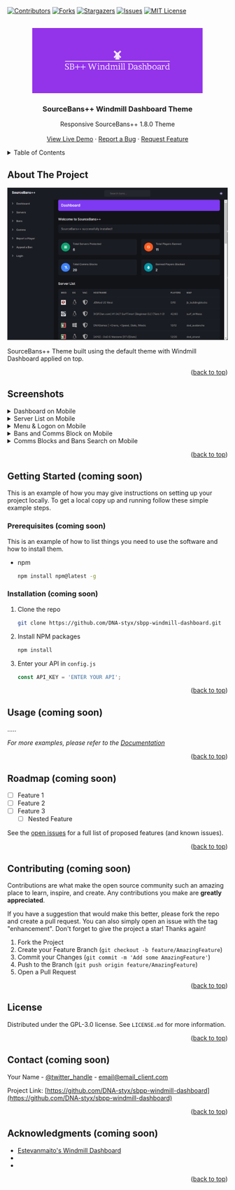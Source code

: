 <!-- Improved compatibility of back to top link: See: https://github.com/othneildrew/Best-README-Template/pull/73 -->
<a id="readme-top"></a>
<!--
*** Thanks for checking out the Best-README-Template. If you have a suggestion
*** that would make this better, please fork the repo and create a pull request
*** or simply open an issue with the tag "enhancement".
*** Don't forget to give the project a star!
*** Thanks again! Now go create something AMAZING! :D
-->



<!-- PROJECT SHIELDS -->
<!--
*** I'm using markdown "reference style" links for readability.
*** Reference links are enclosed in brackets [ ] instead of parentheses ( ).
*** See the bottom of this document for the declaration of the reference variables
*** for contributors-url, forks-url, etc. This is an optional, concise syntax you may use.
*** https://www.markdownguide.org/basic-syntax/#reference-style-links
-->
[![Contributors][contributors-shield]][contributors-url]
[![Forks][forks-shield]][forks-url]
[![Stargazers][stars-shield]][stars-url]
[![Issues][issues-shield]][issues-url]
[![MIT License][license-shield]][license-url]



<!-- PROJECT LOGO -->
<br/>
<div align="center">
  <a href="https://github.com/DNA-styx/sbpp-windmill-dashboard">
    <img src="https://raw.githubusercontent.com/DNA-styx/SBPP-Windmill-Dashboard/main/assets/sbpp-windmill-dashboard-logo.png" alt="Sourcebans++ Windmill Dashboard Theme Logo" width="390" height="149">
  </a>

<h3 align="center">SourceBans++ Windmill Dashboard Theme</h3>

  <p align="center">
    Responsive SourceBans++ 1.8.0 Theme
    <br />
    <br />
    <a href="https://sourcebans.dnagames.site/">View Live Demo</a>
    ·
    <a href="https://github.com/DNA-styx/sbpp-windmill-dashboard/issues/new?labels=bug">Report a Bug</a>
    ·
    <a href="https://github.com/DNA-styx/sbpp-windmill-dashboard/issues/new?labels=enhancement">Request Feature</a>
  </p>
</div>



<!-- TABLE OF CONTENTS -->
<details>
  <summary>Table of Contents</summary>
  <ol>
    <li>
      <a href="#about-the-project">About The Project</a>
      <ul>
        <li><a href="#built-with">Built With</a></li>
      </ul>
    </li>
    <li>
      <a href="#getting-started">Getting Started</a>
      <ul>
        <li><a href="#prerequisites">Prerequisites</a></li>
        <li><a href="#installation">Installation</a></li>
      </ul>
    </li>
    <li><a href="#usage">Usage</a></li>
    <li><a href="#roadmap">Roadmap</a></li>
    <li><a href="#contributing">Contributing</a></li>
    <li><a href="#license">License</a></li>
    <li><a href="#contact">Contact</a></li>
    <li><a href="#acknowledgments">Acknowledgments</a></li>
  </ol>
</details>



<!-- ABOUT THE PROJECT -->
## About The Project
<p align="center">
  <img src="https://raw.githubusercontent.com/DNA-styx/SBPP-Windmill-Dashboard/main/assets/screenshots/Screenshot_Desktop_Dashboard_Dark.png" >
</p>
SourceBans++ Theme built using the default theme with Windmill Dashboard applied on top.

<p align="right">(<a href="#readme-top">back to top</a>)</p>


<!-- Screen shots -->
## Screenshots
<details>
  <summary>Dashboard on Mobile</summary>
  <p>
    <img src="https://raw.githubusercontent.com/DNA-styx/SBPP-Windmill-Dashboard/main/assets/screenshots/Screenshot_Mobile_Dashboard_light.png" hspace="10" >
    <img src="https://raw.githubusercontent.com/DNA-styx/SBPP-Windmill-Dashboard/main/assets/screenshots/Screenshot_Mobile_Dashboard_Dark.png" hspace="10" >
</p>
</details>
<details>
  <summary>Server List on Mobile</summary>
  <p>
    <img src="https://raw.githubusercontent.com/DNA-styx/SBPP-Windmill-Dashboard/main/assets/screenshots/Screenshot_Mobile_Server_List_Dark.png" hspace="10" >
    <img src="https://raw.githubusercontent.com/DNA-styx/SBPP-Windmill-Dashboard/main/assets/screenshots/Screenshot_Mobile_Server_List _Dark_2.png" hspace="10" >
</p>
</details>
<details>
  <summary>Menu & Logon on Mobile</summary>
  <p>
    <img src="https://raw.githubusercontent.com/DNA-styx/SBPP-Windmill-Dashboard/main/assets/screenshots/Screenshot_Mobile_Menu_Light.png" hspace="10" >
    <img src="https://raw.githubusercontent.com/DNA-styx/SBPP-Windmill-Dashboard/main/assets/screenshots/Screenshot_Mobile_Login_Light.png" hspace="10" >
</p>
</details>
<details>
  <summary>Bans and Comms Block on Mobile</summary>
  <p>
    <img src="https://raw.githubusercontent.com/DNA-styx/SBPP-Windmill-Dashboard/main/assets/screenshots/Screenshot_Mobile_Bans_List_Dark.png" hspace="10" >
    <img src="https://raw.githubusercontent.com/DNA-styx/SBPP-Windmill-Dashboard/main/assets/screenshots/Screenshot_Mobile_Comms_Blocks_Light.png" hspace="10" >
  </p>
</details>
<details>
  <summary>Comms Blocks and Bans Search on Mobile</summary>
  <p>
    <img src="https://raw.githubusercontent.com/DNA-styx/SBPP-Windmill-Dashboard/main/assets/screenshots/Screenshot_Mobile_Comms_Blocks_Light.png" hspace="10" >
    <img src="https://raw.githubusercontent.com/DNA-styx/SBPP-Windmill-Dashboard/main/assets/screenshots/Screenshot_Mobile_Bans_Search_Light.png" hspace="10" >
</p>
</details>

<p align="right">(<a href="#readme-top">back to top</a>)</p>


<!-- GETTING STARTED -->
## Getting Started (coming soon)

This is an example of how you may give instructions on setting up your project locally.
To get a local copy up and running follow these simple example steps.

### Prerequisites (coming soon)

This is an example of how to list things you need to use the software and how to install them.
* npm
  ```sh
  npm install npm@latest -g
  ```

### Installation (coming soon)

1. Clone the repo
   ```sh
   git clone https://github.com/DNA-styx/sbpp-windmill-dashboard.git
   ```
3. Install NPM packages
   ```sh
   npm install
   ```
4. Enter your API in `config.js`
   ```js
   const API_KEY = 'ENTER YOUR API';
   ```

<p align="right">(<a href="#readme-top">back to top</a>)</p>



<!-- USAGE EXAMPLES -->
## Usage (coming soon)

.....

_For more examples, please refer to the [Documentation](https://example.com)_

<p align="right">(<a href="#readme-top">back to top</a>)</p>



<!-- ROADMAP -->
## Roadmap (coming soon)

- [ ] Feature 1
- [ ] Feature 2
- [ ] Feature 3
    - [ ] Nested Feature

See the [open issues](https://github.com/DNA-styx/sbpp-windmill-dashboard/issues) for a full list of proposed features (and known issues).

<p align="right">(<a href="#readme-top">back to top</a>)</p>



<!-- CONTRIBUTING -->
## Contributing (coming soon)

Contributions are what make the open source community such an amazing place to learn, inspire, and create. Any contributions you make are **greatly appreciated**.

If you have a suggestion that would make this better, please fork the repo and create a pull request. You can also simply open an issue with the tag "enhancement".
Don't forget to give the project a star! Thanks again!

1. Fork the Project
2. Create your Feature Branch (`git checkout -b feature/AmazingFeature`)
3. Commit your Changes (`git commit -m 'Add some AmazingFeature'`)
4. Push to the Branch (`git push origin feature/AmazingFeature`)
5. Open a Pull Request

<p align="right">(<a href="#readme-top">back to top</a>)</p>



<!-- LICENSE -->
## License

Distributed under the GPL-3.0 license. See `LICENSE.md` for more information.

<p align="right">(<a href="#readme-top">back to top</a>)</p>



<!-- CONTACT -->
## Contact (coming soon)

Your Name - [@twitter_handle](https://twitter.com/twitter_handle) - email@email_client.com

Project Link: [https://github.com/DNA-styx/sbpp-windmill-dashboard](https://github.com/DNA-styx/sbpp-windmill-dashboard)

<p align="right">(<a href="#readme-top">back to top</a>)</p>



<!-- ACKNOWLEDGMENTS -->
## Acknowledgments (coming soon)

* [Estevanmaito's Windmill Dashboard](https://github.com/estevanmaito/windmill-dashboard)
* []()
* []()

<p align="right">(<a href="#readme-top">back to top</a>)</p>



<!-- MARKDOWN LINKS & IMAGES -->
<!-- https://www.markdownguide.org/basic-syntax/#reference-style-links -->
[contributors-shield]: https://img.shields.io/github/contributors/DNA-styx/sbpp-windmill-dashboard.svg?style=for-the-badge
[contributors-url]: https://github.com/DNA-styx/sbpp-windmill-dashboard/graphs/contributors
[forks-shield]: https://img.shields.io/github/forks/DNA-styx/sbpp-windmill-dashboard.svg?style=for-the-badge
[forks-url]: https://github.com/DNA-styx/sbpp-windmill-dashboard/network/members
[stars-shield]: https://img.shields.io/github/stars/DNA-styx/sbpp-windmill-dashboard.svg?style=for-the-badge
[stars-url]: https://github.com/DNA-styx/sbpp-windmill-dashboard/stargazers
[issues-shield]: https://img.shields.io/github/issues/DNA-styx/sbpp-windmill-dashboard.svg?style=for-the-badge
[issues-url]: https://github.com/DNA-styx/sbpp-windmill-dashboard/issues
[license-shield]: https://img.shields.io/github/license/DNA-styx/sbpp-windmill-dashboard.svg?style=for-the-badge
[license-url]: https://github.com/DNA-styx/sbpp-windmill-dashboard/blob/master/LICENSE.txt
